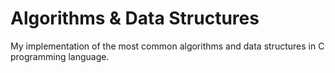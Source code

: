# Algorithms & Data Structures

My implementation of the most common algorithms and data structures in C programming language.
